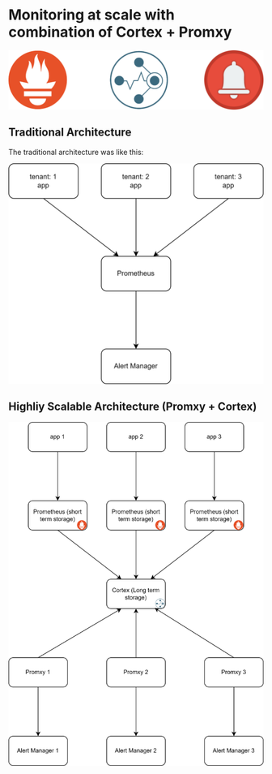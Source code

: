 # Monitoring at scale with combination of Cortex + Promxy

<p align="center">
  <img src="pictures/cover.png?raw=true" />
</p>

## Traditional Architecture
The traditional architecture was like this:
<p align="center">
  <img src="pictures/traditional-architecture.png?raw=true" />
</p>


## Highliy Scalable Architecture (Promxy + Cortex)

<p align="center">
  <img src="pictures/scalable-architecure.png?raw=true" />
</p>